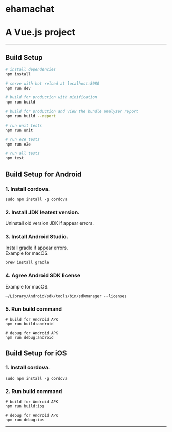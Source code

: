 # ehamachat

# A Vue.js project

-------------------------------

## Build Setup

``` bash
# install dependencies
npm install

# serve with hot reload at localhost:8080
npm run dev

# build for production with minification
npm run build

# build for production and view the bundle analyzer report
npm run build --report

# run unit tests
npm run unit

# run e2e tests
npm run e2e

# run all tests
npm test
```

## Build Setup for Android

### 1. Install cordova.
```
sudo npm install -g cordova
```
### 2. Install JDK leatest version. 
 Uninstall old version JDK if appear errors.  

### 3. Install Android Studio.
Install gradle if appear errors.  
Example for macOS. 
```
brew install gradle
```
### 4. Agree Android SDK license
Example for macOS. 
```
~/Library/Android/sdk/tools/bin/sdkmanager --licenses
```

### 5. Run build command
```
# build for Android APK
npm run build:android

# debug for Android APK
npm run debug:android
```

## Build Setup for iOS

### 1. Install cordova.
```
sudo npm install -g cordova
```
### 2. Run build command
```
# build for Android APK
npm run build:ios

# debug for Android APK
npm run debug:ios
```
-------------------------------

